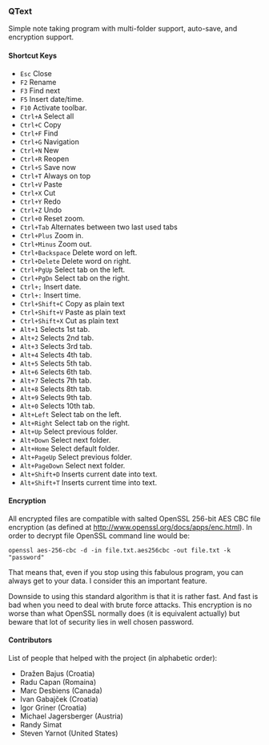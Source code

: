 ### QText ###

Simple note taking program with multi-folder support, auto-save, and encryption support.


#### Shortcut Keys ####

  * `Esc`                     Close
  * `F2`                      Rename
  * `F3`                      Find next
  * `F5`                      Insert date/time.
  * `F10`                     Activate toolbar.
  * `Ctrl+A`                  Select all
  * `Ctrl+C`                  Copy
  * `Ctrl+F`                  Find
  * `Ctrl+G`                  Navigation
  * `Ctrl+N`                  New
  * `Ctrl+R`                  Reopen
  * `Ctrl+S`                  Save now
  * `Ctrl+T`                  Always on top
  * `Ctrl+V`                  Paste
  * `Ctrl+X`                  Cut
  * `Ctrl+Y`                  Redo
  * `Ctrl+Z`                  Undo
  * `Ctrl+0`                  Reset zoom.
  * `Ctrl+Tab`                Alternates between two last used tabs
  * `Ctrl+Plus`               Zoom in.
  * `Ctrl+Minus`              Zoom out.
  * `Ctrl+Backspace`          Delete word on left.
  * `Ctrl+Delete`             Delete word on right.
  * `Ctrl+PgUp`               Select tab on the left.
  * `Ctrl+PgDn`               Select tab on the right.
  * `Ctrl+;`                  Insert date.
  * `Ctrl+:`                  Insert time.
  * `Ctrl+Shift+C`            Copy as plain text
  * `Ctrl+Shift+V`            Paste as plain text
  * `Ctrl+Shift+X`            Cut as plain text
  * `Alt+1`                   Selects 1st tab.
  * `Alt+2`                   Selects 2nd tab.
  * `Alt+3`                   Selects 3rd tab.
  * `Alt+4`                   Selects 4th tab.
  * `Alt+5`                   Selects 5th tab.
  * `Alt+6`                   Selects 6th tab.
  * `Alt+7`                   Selects 7th tab.
  * `Alt+8`                   Selects 8th tab.
  * `Alt+9`                   Selects 9th tab.
  * `Alt+0`                   Selects 10th tab.
  * `Alt+Left`                Select tab on the left.
  * `Alt+Right`               Select tab on the right.
  * `Alt+Up`                  Select previous folder.
  * `Alt+Down`                Select next folder.
  * `Alt+Home`                Select default folder.
  * `Alt+PageUp`              Select previous folder.
  * `Alt+PageDown`            Select next folder.
  * `Alt+Shift+D`             Inserts current date into text.
  * `Alt+Shift+T`             Inserts current time into text.


#### Encryption ####

All encrypted files are compatible with salted OpenSSL 256-bit AES CBC file
encryption (as defined at http://www.openssl.org/docs/apps/enc.html). In order
to decrypt file OpenSSL command line would be:

    openssl aes-256-cbc -d -in file.txt.aes256cbc -out file.txt -k "password"

That means that, even if you stop using this fabulous program, you can always
get to your data. I consider this an important feature.

Downside to using this standard algorithm is that it is rather fast. And fast
is bad when you need to deal with brute force attacks. This encryption is no
worse than what OpenSSL normally does (it is equivalent actually) but beware
that lot of security lies in well chosen password.


#### Contributors ####

List of people that helped with the project (in alphabetic order):

  * Dražen Bajus            (Croatia)
  * Radu Capan              (Romaina)
  * Marc Desbiens           (Canada)
  * Ivan Gabajček           (Croatia)
  * Igor Griner             (Croatia)
  * Michael Jagersberger    (Austria)
  * Randy Simat
  * Steven Yarnot           (United States)
